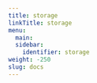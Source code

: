 ```yaml
---
title: storage
linkTitle: storage
menu:
  main:
  sidebar:
    identifier: storage
weight: -250
slug: docs
---
```

